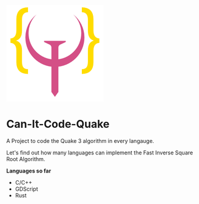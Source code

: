 ![logo.png](Assets/logo.png)
# Can-It-Code-Quake
A Project to code the Quake 3 algorithm in every langauge.

Let's find out how many languages can implement the Fast Inverse Square Root Algorithm.

**Languages so far**
- C/C++
- GDScript
- Rust
